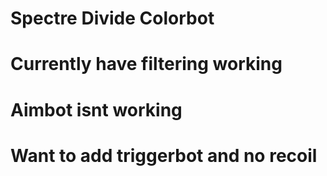 # Spectre Divide Colorbot
# Currently have filtering working 
# Aimbot isnt working 
# Want to add triggerbot and no recoil

